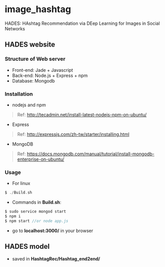 # image_hashtag
HADES: HAshtag Recommendation via DEep Learning for Images in Social Networks

## HADES website
### Structure of Web server
- Front-end: Jade + Javascript
- Back-end: Node.js + Express + npm
- Database: Mongodb

### Installation
- nodejs and npm
> Ref: http://tecadmin.net/install-latest-nodejs-npm-on-ubuntu/
- Express
> Ref: http://expressjs.com/zh-tw/starter/installing.html
- MongoDB
> Ref: https://docs.mongodb.com/manual/tutorial/install-mongodb-enterprise-on-ubuntu/

### Usage
- For linux 
```c
$ ./Build.sh
```

- Commands in <strong>Build.sh</strong>:
```c
$ sudo service mongod start
$ npm i
$ npm start //or node app.js
```

- go to <strong>localhost:3000/</strong> in your browser

## HADES model
- saved in <strong>HashtagRec/Hashtag_end2end/</strong>
